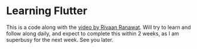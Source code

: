 
<!-- 
A new Flutter project.

## Getting Started

This project is a starting point for a Flutter application.

A few resources to get you started if this is your first Flutter project:

- [Lab: Write your first Flutter app](https://docs.flutter.dev/get-started/codelab)
- [Cookbook: Useful Flutter samples](https://docs.flutter.dev/cookbook)

For help getting started with Flutter development, view the
[online documentation](https://docs.flutter.dev/), which offers tutorials,
samples, guidance on mobile development, and a full API reference. -->
# Learning Flutter
This is a code along with the [video by Rivaan Ranawat](https://www.youtube.com/watch?v=BiOSCpV-lts). Will try to learn and follow along daily, and expect to complete this within 2 weeks, as I am superbusy for the next week.
See you later.
